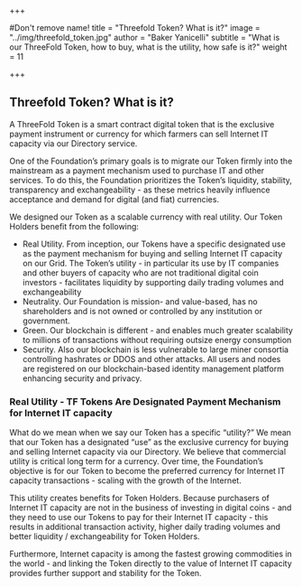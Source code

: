 +++

#Don't remove name!
title = "Threefold Token?  What is it?"
image = "../img/threefold_token.jpg"
author = "Baker Yanicelli"
subtitle = "What is our ThreeFold Token, how to buy, what is the utility, how safe is it?"
weight = 11

+++

## Threefold Token?  What is it?

A ThreeFold Token is a smart contract digital token that is the exclusive payment instrument or currency for which farmers can sell Internet IT capacity via our Directory service.   

One of the Foundation’s primary goals is to migrate our Token firmly into the mainstream as a payment mechanism used to purchase IT and other services.  To do this, the Foundation prioritizes the Token’s liquidity, stability, transparency and exchangeability - as these metrics heavily influence acceptance and demand for digital (and fiat) currencies.

We designed our Token as a scalable currency with real utility.  Our Token Holders benefit from the following:

* Real Utility.  From inception, our Tokens have a specific designated use as the payment mechanism for buying and selling Internet IT capacity on our Grid.  The Token’s utility - in particular its use by IT companies and other buyers of capacity who are not traditional digital coin investors - facilitates liquidity by supporting daily trading volumes and exchangeability
* Neutrality.  Our Foundation is mission- and value-based, has no shareholders and is not owned or controlled by any institution or government.  
* Green.  Our blockchain is different - and enables much greater scalability to millions  of transactions without requiring outsize energy consumption
* Security.  Also our blockchain is less vulnerable to large miner consortia controlling hashrates or DDOS and other attacks.  All users and nodes are registered on our blockchain-based identity management platform enhancing security and privacy.


### Real Utility - TF Tokens Are Designated Payment Mechanism for Internet IT capacity

What do we mean when we say our Token has a specific “utility?”  We mean that our Token has a designated “use” as the exclusive currency for buying and selling Internet capacity via our Directory.  We believe that commercial utility is critical long term for a currency.  Over time, the Foundation’s objective is for our Token to become the preferred currency for Internet IT capacity transactions - scaling with the growth of the Internet.

This utility creates benefits for Token Holders.  Because purchasers of Internet IT capacity are not in the business of investing in digital coins - and they need to use our Tokens to pay for their Internet IT capacity - this results in additional transaction activity, higher  daily trading volumes and better liquidity / exchangeability for Token Holders.

Furthermore, Internet capacity is among the fastest growing commodities in the world - and linking the Token directly to the value of Internet IT capacity provides further support and stability for the Token.
